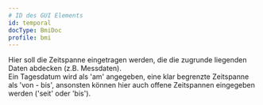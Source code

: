 ```yaml
---
# ID des GUI Elements
id: temporal
docType: BmiDoc
profile: bmi
---
```


Hier soll die Zeitspanne eingetragen werden, die die zugrunde liegenden Daten abdecken (z.B. Messdaten).<br />Ein Tagesdatum wird als 'am' angegeben, eine klar begrenzte Zeitspanne als 'von - bis', ansonsten können hier auch offene Zeitspannen eingegeben werden ('seit' oder 'bis').
